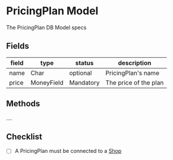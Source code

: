 # PricingPlan Model

The PricingPlan DB Model specs

## Fields

| field | type       | status    | description           |
| ----- | ---------- | --------- | --------------------- |
| name  | Char       | optional  | PricingPlan's name    |
| price | MoneyField | Mandatory | The price of the plan |

## Methods

....

## Checklist

- [ ] A PricingPlan must be connected to a [Shop](shop.md)
